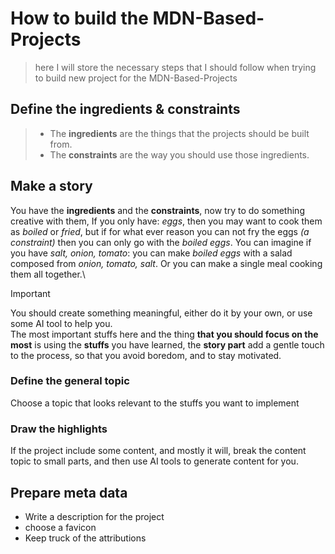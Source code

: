 # How to build the MDN-Based-Projects

> here I will store the necessary steps that I should follow when trying to build new project for the MDN-Based-Projects

## Define the ingredients & constraints

> - The **ingredients** are the things that the projects should be built from.
> - The **constraints** are the way you should use those ingredients.

## Make a story

You have the **ingredients** and the **constraints**, now try to do something creative with them, If you only have: _eggs_, then you may want to cook them as _boiled_ or _fried_, but if for what ever reason you can not fry the eggs _(a constraint)_ then you can only go with the _boiled eggs_. You can imagine if you have _salt, onion, tomato_: you can make _boiled eggs_ with a salad composed from _onion, tomato, salt_. Or you can make a single meal cooking them all together.\

> [!IMPORTANT]
> You should create something meaningful, either do it by your own, or use some AI tool to help you.\
> The most important stuffs here and the thing **that you should focus on the most** is using the **stuffs** you have learned, the **story part** add a gentle touch to the process, so that you avoid boredom, and to stay motivated.

### Define the general topic

Choose a topic that looks relevant to the stuffs you want to implement

### Draw the highlights

If the project include some content, and mostly it will, break the content topic to small parts, and then use AI tools to generate content for you.

## Prepare meta data

- Write a description for the project
- choose a favicon
- Keep truck of the attributions
